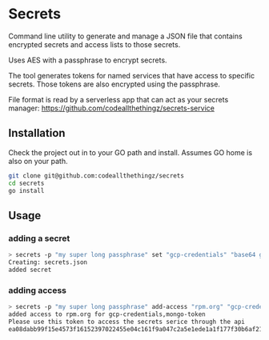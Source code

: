 # Secrets

Command line utility to generate and manage a JSON file that contains encrypted secrets and access lists to those secrets.

Uses AES with a passphrase to encrypt secrets.

The tool generates tokens for named services that have access to specific secrets.  Those tokens are also encrypted using the passphrase.

File format is read by a serverless app that can act as your secrets manager: https://github.com/codeallthethingz/secrets-service

## Installation

Check the project out in to your GO path and install.  Assumes GO home is also on your path.

```bash
git clone git@github.com:codeallthethingz/secrets
cd secrets
go install
```

## Usage

### adding a secret

```bash
> secrets -p "my super long passphrase" set "gcp-credentials" "base64 gcp json"
Creating: secrets.json
added secret
```

### adding access
```bash
> secrets -p "my super long passphrase" add-access "rpm.org" "gcp-credentials,mongo-token"
added access to rpm.org for gcp-credentials,mongo-token
Please use this token to access the secrets serice through the api
ea08dabb99f15e4573f16152397022455e04c161f9a047c2a5e1ede1a1f177f30b6af21991a10f73350e2d8c9c1b2611c0b37
```

